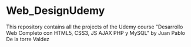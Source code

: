# Web_DesignUdemy
This repository contains all the projects of the Udemy course "Desarrollo Web Completo con HTML5, CSS3, JS AJAX PHP y MySQL" by Juan Pablo De la torre Valdez

